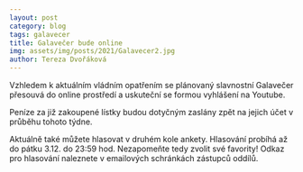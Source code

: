 ```yaml
---
layout: post
category: blog
tags: galavecer
title: Galavečer bude online
img: assets/img/posts/2021/Galavecer2.jpg
author: Tereza Dvořáková
---
```


Vzhledem k aktuálním vládním opatřením se plánovaný slavnostní Galavečer přesouvá do online prostředí a 
uskuteční se formou vyhlášení na Youtube. 

Peníze za již zakoupené lístky budou dotyčným zaslány zpět na jejich účet v průběhu tohoto týdne. 

Aktuálně také můžete hlasovat v druhém kole ankety. Hlasování probíhá až do pátku 3.12. do 23:59 hod. 
Nezapomeňte tedy zvolit své favority! Odkaz pro hlasování naleznete v emailových schránkách zástupců oddílů.
